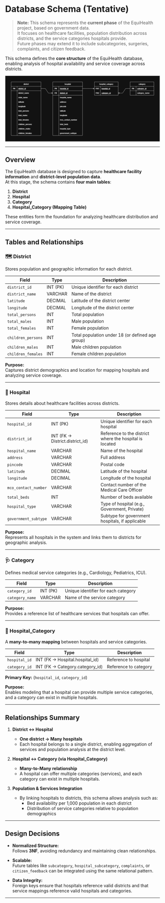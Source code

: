 # Database Schema (Tentative)

> **Note:** This schema represents the **current phase** of the EquiHealth project, based on government data.  
> It focuses on healthcare facilities, population distribution across districts, and the service categories hospitals provide.  
> Future phases may extend it to include subcategories, surgeries, complaints, and citizen feedback.

This schema defines the **core structure** of the EquiHealth database, enabling analysis of hospital availability and service coverage across districts.

![Database Schema Diagram](images/database-schema-diagram.png)

---

## Overview

The EquiHealth database is designed to capture **healthcare facility information** and **district-level population data**.  
At this stage, the schema contains **four main tables**:

1. **District**
2. **Hospital**
3. **Category**
4. **Hospital_Category (Mapping Table)**

These entities form the foundation for analyzing healthcare distribution and service coverage.

---

## Tables and Relationships

### 🗺️ District
Stores population and geographic information for each district.

| Field | Type | Description |
|-------|------|-------------|
| `district_id` | INT (PK) | Unique identifier for each district |
| `district_name` | VARCHAR | Name of the district |
| `latitude` | DECIMAL | Latitude of the district center |
| `longitude` | DECIMAL | Longitude of the district center |
| `total_persons` | INT | Total population |
| `total_males` | INT | Male population |
| `total_females` | INT | Female population |
| `children_persons` | INT | Total population under 18 (or defined age group) |
| `children_males` | INT | Male children population |
| `children_females` | INT | Female children population |

**Purpose:**  
Captures district demographics and location for mapping hospitals and analyzing service coverage.

---

### 🏥 Hospital
Stores details about healthcare facilities across districts.

| Field | Type | Description |
|-------|------|-------------|
| `hospital_id` | INT (PK) | Unique identifier for each hospital |
| `district_id` | INT (FK → District.district_id) | Reference to the district where the hospital is located |
| `hospital_name` | VARCHAR | Name of the hospital |
| `address` | VARCHAR | Full address |
| `pincode` | VARCHAR | Postal code |
| `latitude` | DECIMAL | Latitude of the hospital |
| `longitude` | DECIMAL | Longitude of the hospital |
| `mco_contact_number` | VARCHAR | Contact number of the Medical Care Officer |
| `total_beds` | INT | Number of beds available |
| `hospital_type` | VARCHAR | Type of hospital (e.g., Government, Private) |
| `government_subtype` | VARCHAR | Subtype for government hospitals, if applicable |

**Purpose:**  
Represents all hospitals in the system and links them to districts for geographic analysis.

---

### 🩺 Category
Defines medical service categories (e.g., Cardiology, Pediatrics, ICU).

| Field | Type | Description |
|-------|------|-------------|
| `category_id` | INT (PK) | Unique identifier for each category |
| `category_name` | VARCHAR | Name of the service category |

**Purpose:**  
Provides a reference list of healthcare services that hospitals can offer.

---

### 🔗 Hospital_Category
A **many-to-many mapping** between hospitals and service categories.  

| Field | Type | Description |
|-------|------|-------------|
| `hospital_id` | INT (FK → Hospital.hospital_id) | Reference to hospital |
| `category_id` | INT (FK → Category.category_id) | Reference to category |

**Primary Key:** (`hospital_id`, `category_id`)

**Purpose:**  
Enables modeling that a hospital can provide multiple service categories, and a category can exist in multiple hospitals.

---

## Relationships Summary

1. **District ↔ Hospital**  
   - **One district → Many hospitals**  
   - Each hospital belongs to a single district, enabling aggregation of services and population analysis at the district level.

2. **Hospital ↔ Category (via Hospital_Category)**  
   - **Many-to-Many relationship**  
   - A hospital can offer multiple categories (services), and each category can exist in multiple hospitals.

3. **Population & Services Integration**  
   - By linking hospitals to districts, this schema allows analysis such as:
     - Bed availability per 1,000 population in each district
     - Distribution of service categories relative to population demographics

---

## Design Decisions

- **Normalized Structure:**  
  Follows **3NF**, avoiding redundancy and maintaining clean relationships.

- **Scalable:**  
  Future tables like `subcategory`, `hospital_subcategory`, `complaints`, or `citizen_feedback` can be integrated using the same relational pattern.

- **Data Integrity:**  
  Foreign keys ensure that hospitals reference valid districts and that service mappings reference valid hospitals and categories.

---
